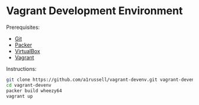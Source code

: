 Vagrant Development Environment
===============================

Prerequisites:

  * [Git](http://git-scm.com/downloads)
  * [Packer](http://www.packer.io/downloads.html)
  * [VirtualBox](https://www.virtualbox.org/wiki/Downloads)
  * [Vagrant](https://www.vagrantup.com/downloads.html)

Instructions:

```sh
git clone https://github.com/a1russell/vagrant-devenv.git vagrant-devenv
cd vagrant-devenv
packer build wheezy64
vagrant up
```
